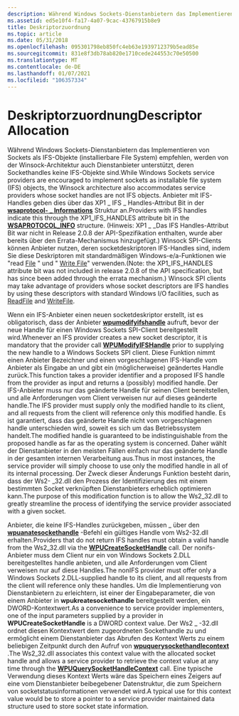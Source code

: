 ```yaml
---
description: Während Windows Sockets-Dienstanbietern das Implementieren von Sockets als IFS-Objekte (installierbare File System) empfehlen, werden von der Winsock-Architektur auch Dienstanbieter unterstützt, deren Sockethandles keine IFS-Objekte sind.
ms.assetid: ed5e10f4-fa17-4a07-9cac-43767915b8e9
title: Deskriptorzuordnung
ms.topic: article
ms.date: 05/31/2018
ms.openlocfilehash: 095301798eb850fc4eb63e1939712379b5ead85e
ms.sourcegitcommit: 831e8f3db78ab820e1710cede244553c70e50500
ms.translationtype: MT
ms.contentlocale: de-DE
ms.lasthandoff: 01/07/2021
ms.locfileid: "106357334"
---
```

# <a name="descriptor-allocation"></a><span data-ttu-id="142fc-103">Deskriptorzuordnung</span><span class="sxs-lookup"><span data-stu-id="142fc-103">Descriptor Allocation</span></span>

<span data-ttu-id="142fc-104">Während Windows Sockets-Dienstanbietern das Implementieren von Sockets als IFS-Objekte (installierbare File System) empfehlen, werden von der Winsock-Architektur auch Dienstanbieter unterstützt, deren Sockethandles keine IFS-Objekte sind.</span><span class="sxs-lookup"><span data-stu-id="142fc-104">While Windows Sockets service providers are encouraged to implement sockets as installable file system (IFS) objects, the Winsock architecture also accommodates service providers whose socket handles are not IFS objects.</span></span> <span data-ttu-id="142fc-105">Anbieter mit IFS-Handles geben dies über das XP1 \_ IFS \_ Handles-Attribut Bit in der [**wsaprotocol- \_ Informations**](/windows/win32/api/winsock2/ns-winsock2-wsaprotocol_infoa) Struktur an.</span><span class="sxs-lookup"><span data-stu-id="142fc-105">Providers with IFS handles indicate this through the XP1\_IFS\_HANDLES attribute bit in the [**WSAPROTOCOL\_INFO**](/windows/win32/api/winsock2/ns-winsock2-wsaprotocol_infoa) structure.</span></span> <span data-ttu-id="142fc-106">(Hinweis: XP1 \_ \_Das IFS Handles-Attribut Bit war nicht in Release 2.0.8 der API-Spezifikation enthalten, wurde aber bereits über den Errata-Mechanismus hinzugefügt.) Winsock SPI-Clients können Anbieter nutzen, deren socketdeskriptoren IFS-Handles sind, indem Sie diese Deskriptoren mit standardmäßigen Windows-e/a-Funktionen wie "read [File](/windows/win32/api/fileapi/nf-fileapi-readfile) " und " [Write File](/windows/win32/api/fileapi/nf-fileapi-writefile)" verwenden.</span><span class="sxs-lookup"><span data-stu-id="142fc-106">(Note: the XP1\_IFS\_HANDLES attribute bit was not included in release 2.0.8 of the API specification, but has since been added through the errata mechanism.) Winsock SPI clients may take advantage of providers whose socket descriptors are IFS handles by using these descriptors with standard Windows I/O facilities, such as [ReadFile](/windows/win32/api/fileapi/nf-fileapi-readfile) and [WriteFile](/windows/win32/api/fileapi/nf-fileapi-writefile).</span></span>

<span data-ttu-id="142fc-107">Wenn ein IFS-Anbieter einen neuen socketdeskriptor erstellt, ist es obligatorisch, dass der Anbieter [**wpumodifyifshandle**](/windows/desktop/api/Ws2spi/nf-ws2spi-wpumodifyifshandle) aufruft, bevor der neue Handle für einen Windows Sockets SPI-Client bereitgestellt wird.</span><span class="sxs-lookup"><span data-stu-id="142fc-107">Whenever an IFS provider creates a new socket descriptor, it is mandatory that the provider call [**WPUModifyIFSHandle**](/windows/desktop/api/Ws2spi/nf-ws2spi-wpumodifyifshandle) prior to supplying the new handle to a Windows Sockets SPI client.</span></span> <span data-ttu-id="142fc-108">Diese Funktion nimmt einen Anbieter Bezeichner und einen vorgeschlagenen IFS-Handle vom Anbieter als Eingabe an und gibt ein (möglicherweise) geändertes Handle zurück.</span><span class="sxs-lookup"><span data-stu-id="142fc-108">This function takes a provider identifier and a proposed IFS handle from the provider as input and returns a (possibly) modified handle.</span></span> <span data-ttu-id="142fc-109">Der IFS-Anbieter muss nur das geänderte Handle für seinen Client bereitstellen, und alle Anforderungen vom Client verweisen nur auf dieses geänderte handle.</span><span class="sxs-lookup"><span data-stu-id="142fc-109">The IFS provider must supply only the modified handle to its client, and all requests from the client will reference only this modified handle.</span></span> <span data-ttu-id="142fc-110">Es ist garantiert, dass das geänderte Handle nicht vom vorgeschlagenen handle unterschieden wird, soweit es sich um das Betriebssystem handelt.</span><span class="sxs-lookup"><span data-stu-id="142fc-110">The modified handle is guaranteed to be indistinguishable from the proposed handle as far as the operating system is concerned.</span></span> <span data-ttu-id="142fc-111">Daher wählt der Dienstanbieter in den meisten Fällen einfach nur das geänderte Handle in der gesamten internen Verarbeitung aus.</span><span class="sxs-lookup"><span data-stu-id="142fc-111">Thus in most instances, the service provider will simply choose to use only the modified handle in all of its internal processing.</span></span> <span data-ttu-id="142fc-112">Der Zweck dieser Änderungs Funktion besteht darin, dass der Ws2- \_32.dll den Prozess der Identifizierung des mit einem bestimmten Socket verknüpften Dienstanbieters erheblich optimieren kann.</span><span class="sxs-lookup"><span data-stu-id="142fc-112">The purpose of this modification function is to allow the Ws2\_32.dll to greatly streamline the process of identifying the service provider associated with a given socket.</span></span>

<span data-ttu-id="142fc-113">Anbieter, die keine IFS-Handles zurückgeben, müssen \_ über den [**wpuanatesockethandle**](/windows/desktop/api/Ws2spi/nf-ws2spi-wpucreatesockethandle) -Befehl ein gültiges Handle vom Ws2-32.dll erhalten.</span><span class="sxs-lookup"><span data-stu-id="142fc-113">Providers that do not return IFS handles must obtain a valid handle from the Ws2\_32.dll via the [**WPUCreateSocketHandle**](/windows/desktop/api/Ws2spi/nf-ws2spi-wpucreatesockethandle) call.</span></span> <span data-ttu-id="142fc-114">Der nonifs-Anbieter muss dem Client nur ein von Windows Sockets 2.DLL bereitgestelltes handle anbieten, und alle Anforderungen vom Client verweisen nur auf diese Handles.</span><span class="sxs-lookup"><span data-stu-id="142fc-114">The nonIFS provider must offer only a Windows Sockets 2.DLL-supplied handle to its client, and all requests from the client will reference only these handles.</span></span> <span data-ttu-id="142fc-115">Um die Implementierung von Dienstanbietern zu erleichtern, ist einer der Eingabeparameter, die von einem Anbieter in **wpukreatesockethandle** bereitgestellt werden, ein DWORD-Kontextwert.</span><span class="sxs-lookup"><span data-stu-id="142fc-115">As a convenience to service provider implementers, one of the input parameters supplied by a provider in **WPUCreateSocketHandle** is a DWORD context value.</span></span> <span data-ttu-id="142fc-116">Der Ws2 \_ -32.dll ordnet diesen Kontextwert dem zugeordneten Sockethandle zu und ermöglicht einem Dienstanbieter das Abrufen des Kontext Werts zu einem beliebigen Zeitpunkt durch den Aufruf von [**wpuquerysockethandlecontext**](/windows/desktop/api/Ws2spi/nf-ws2spi-wpuquerysockethandlecontext) .</span><span class="sxs-lookup"><span data-stu-id="142fc-116">The Ws2\_32.dll associates this context value with the allocated socket handle and allows a service provider to retrieve the context value at any time through the [**WPUQuerySocketHandleContext**](/windows/desktop/api/Ws2spi/nf-ws2spi-wpuquerysockethandlecontext) call.</span></span> <span data-ttu-id="142fc-117">Eine typische Verwendung dieses Kontext Werts wäre das Speichern eines Zeigers auf eine vom Dienstanbieter beibegebener Datenstruktur, die zum Speichern von socketstatusinformationen verwendet wird.</span><span class="sxs-lookup"><span data-stu-id="142fc-117">A typical use for this context value would be to store a pointer to a service provider maintained data structure used to store socket state information.</span></span>

 

 
